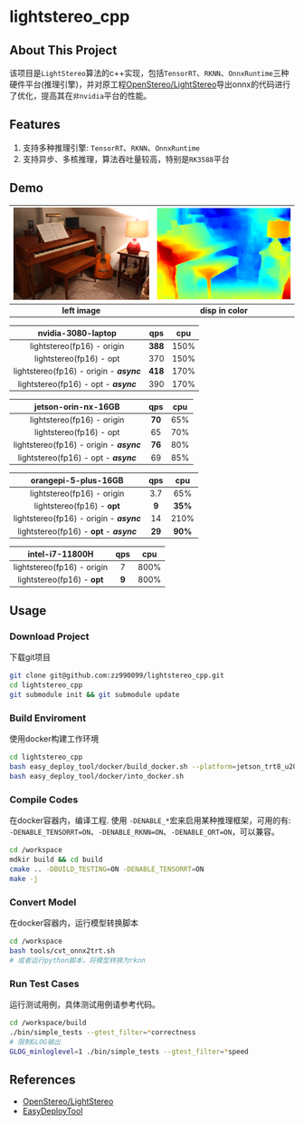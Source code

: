 # lightstereo_cpp

## About This Project

该项目是`LightStereo`算法的c++实现，包括`TensorRT`、`RKNN`、`OnnxRuntime`三种硬件平台(推理引擎)，并对原工程[OpenStereo/LightStereo](https://github.com/XiandaGuo/OpenStereo)导出onnx的代码进行了优化，提高其在`非nvidia`平台的性能。

## Features

1. 支持多种推理引擎: `TensorRT`、`RKNN`、`OnnxRuntime`
2. 支持异步、多核推理，算法吞吐量较高，特别是`RK3588`平台

## Demo

| <img src="./assets/left.png" alt="1" width="500"> | <img src="./assets/disp_color.png" alt="1" width="500"> |
|:----------------------------------------:|:----:|
| **left image**  | **disp in color** |

|  nvidia-3080-laptop   |   qps   |  cpu   |
|:---------:|:---------:|:----------------:|
|  lightstereo(fp16) - origin   |   **388**   |  150%   |
|  lightstereo(fp16) - opt  |   370   |  150%   |
|  lightstereo(fp16) - origin - ***async***  |   **418**   |  170%   |
|  lightstereo(fp16) - opt - ***async***  |   390   |  170%   |


|  jetson-orin-nx-16GB   |   qps   |  cpu   |
|:---------:|:---------:|:----------------:|
|  lightstereo(fp16) - origin   |   **70**   |  65%   |
|  lightstereo(fp16) - opt  |   65   |  70%   |
|  lightstereo(fp16) - origin - ***async***  |   **76**   |  80%   |
|  lightstereo(fp16) - opt - ***async***  |   69   |  85%   |


|  orangepi-5-plus-16GB   |   qps   |  cpu   |
|:---------:|:---------:|:----------------:|
|  lightstereo(fp16) - origin   |   3.7   |  65%   |
|  lightstereo(fp16) - **opt**  |   **9**   |  **35%**   |
|  lightstereo(fp16) - origin - ***async***  |   14   |  210%   |
|  lightstereo(fp16) - **opt** - ***async***  |   **29**   |  **90%**   |

|  intel-i7-11800H   |   qps   |  cpu   |
|:---------:|:---------:|:----------------:|
|  lightstereo(fp16) - origin   |   7   |  800%   |
|  lightstereo(fp16) - **opt**  |   **9**   |  800%   |

## Usage

### Download Project

下载git项目
```bash
git clone git@github.com:zz990099/lightstereo_cpp.git
cd lightstereo_cpp
git submodule init && git submodule update
```

### Build Enviroment

使用docker构建工作环境
```bash
cd lightstereo_cpp
bash easy_deploy_tool/docker/build_docker.sh --platform=jetson_trt8_u2004 # or jetson_trt8_u2204, nvidia_gpu, rk3588
bash easy_deploy_tool/docker/into_docker.sh
```

### Compile Codes

在docker容器内，编译工程. 使用 `-DENABLE_*`宏来启用某种推理框架，可用的有: `-DENABLE_TENSORRT=ON`、`-DENABLE_RKNN=ON`、`-DENABLE_ORT=ON`，可以兼容。 
```bash
cd /workspace
mdkir build && cd build
cmake .. -DBUILD_TESTING=ON -DENABLE_TENSORRT=ON
make -j
```

### Convert Model

在docker容器内，运行模型转换脚本
```bash
cd /workspace
bash tools/cvt_onnx2trt.sh
# 或者运行python脚本，将模型转换为rknn
```

### Run Test Cases

运行测试用例，具体测试用例请参考代码。
```bash
cd /workspace/build
./bin/simple_tests --gtest_filter=*correctness
# 限制GLOG输出
GLOG_minloglevel=1 ./bin/simple_tests --gtest_filter=*speed
```

## References

- [OpenStereo/LightStereo](https://github.com/XiandaGuo/OpenStereo)
- [EasyDeployTool](https://github.com/zz990099/EasyDeployTool)
